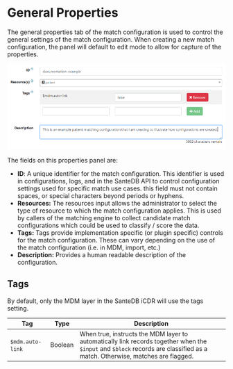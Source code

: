 # General Properties

The general properties tab of the match configuration is used to control the general settings of the match configuration. When creating a new match configuration, the panel will default to edit mode to allow for capture of the properties.

![](<../../../.gitbook/assets/image (441).png>)

The fields on this properties panel are:

* **ID**: A unique identifier for the match configuration. This identifier is used in configurations, logs, and in the SanteDB API to control configuration settings used for specific match use cases. this field must not contain spaces, or special characters beyond periods or hyphens.
* **Resources:** The resources input allows the administrator to select the type of resource to which the match configuration applies. This is used by callers of the matching engine to collect candidate match configurations which could be used to classify / score the data.
* **Tags:** Tags provide implementation specific (or plugin specific) controls for the match configuration. These can vary depending on the use of the match configuration (i.e. in MDM, import, etc.)
* **Description:** Provides a human readable description of the configuration.

## Tags

By default, only the MDM layer in the SanteDB iCDR will use the tags setting.&#x20;

| Tag              | Type    | Description                                                                                                                                                                 |
| ---------------- | ------- | --------------------------------------------------------------------------------------------------------------------------------------------------------------------------- |
| `$mdm.auto-link` | Boolean | When true, instructs the MDM layer to automatically link records together when the `$input` and `$block` records are classified as a match. Otherwise, matches are flagged. |

###
